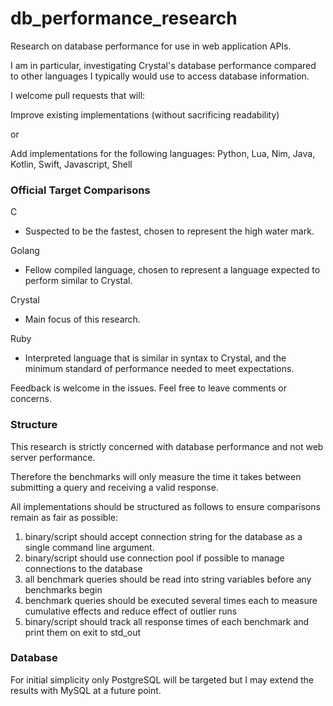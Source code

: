 # db_performance_research
Research on database performance for use in web application APIs.

I am in particular, investigating Crystal's database performance compared to other languages I typically would use to access database information.


I welcome pull requests that will:

Improve existing implementations (without sacrificing readability)

or

Add implementations for the following languages:
Python, Lua, Nim, Java, Kotlin, Swift, Javascript, Shell


### Official Target Comparisons

C
- Suspected to be the fastest, chosen to represent the high water mark.

Golang
- Fellow compiled language, chosen to represent a language expected to perform similar to Crystal.

Crystal
- Main focus of this research.

Ruby
- Interpreted language that is similar in syntax to Crystal, and the minimum standard of performance needed to meet expectations.


Feedback is welcome in the issues. Feel free to leave comments or concerns.


### Structure

This research is strictly concerned with database performance and not web server performance.

Therefore the benchmarks will only measure the time it takes between submitting a query and receiving a valid response.

All implementations should be structured as follows to ensure comparisons remain as fair as possible:

1. binary/script should accept connection string for the database as a single command line argument.
2. binary/script should use connection pool if possible to manage connections to the database
3. all benchmark queries should be read into string variables before any benchmarks begin
4. benchmark queries should be executed several times each to measure cumulative effects and reduce effect of outlier runs
5. binary/script should track all response times of each benchmark and print them on exit to std_out

### Database

For initial simplicity only PostgreSQL will be targeted but I may extend the results with MySQL at a future point.




